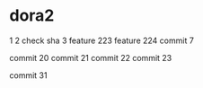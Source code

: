 # dora2
1
2 check sha
3
feature 223
feature 224
commit 7







commit 20
commit 21
commit 22
commit 23

commit 31
